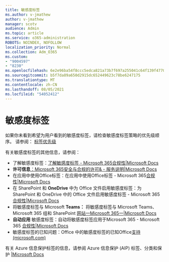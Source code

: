```yaml
---
title: 敏感度标签
ms.author: v-jmathew
author: v-jmathew
manager: scotv
audience: Admin
ms.topic: article
ms.service: o365-administration
ROBOTS: NOINDEX, NOFOLLOW
localization_priority: Normal
ms.collection: Adm_O365
ms.custom:
- "9004597"
- "8230"
ms.openlocfilehash: 6e2e96ba54f8ccc5edca821a73b7f697a255041c64f139f47702f637dd6dbb2a
ms.sourcegitcommit: b5f7da89a650d2915dc652449623c78be6247175
ms.translationtype: MT
ms.contentlocale: zh-CN
ms.lasthandoff: 08/05/2021
ms.locfileid: "54052412"
---
```

# <a name="sensitivity-labels"></a>敏感度标签

如果你未看到希望为用户看到的敏感度标签，请检查敏感度标签策略的优先级顺序。 请参阅： [标签优先级](https://docs.microsoft.com/microsoft-365/compliance/sensitivity-labels)

有关敏感度标签的其他信息，请参阅：

- 了解敏感度标签：[了解敏感度标签 - Microsoft 365合规性|Microsoft Docs](https://docs.microsoft.com/microsoft-365/compliance/sensitivity-labels)
- **许可信息**[：Microsoft 365安全与合规的许可& - 服务说明|Microsoft Docs](https://docs.microsoft.com/office365/servicedescriptions/microsoft-365-service-descriptions/microsoft-365-tenantlevel-services-licensing-guidance/microsoft-365-security-compliance-licensing-guidance#information-protection)
- 在应用中使用Office标签：在应用中使用Office标签 - Microsoft 365[合规性|Microsoft Docs](https://docs.microsoft.com/microsoft-365/compliance/sensitivity-labels-office-apps)
- 在 SharePoint 和 **OneDrive** 中为 Office 文件启用敏感度标签：为 SharePoint 和 OneDrive 中的 Office 文件启用敏感度标签 - Microsoft 365 [合规性|Microsoft Docs](https://docs.microsoft.com/microsoft-365/compliance/sensitivity-labels-sharepoint-onedrive-files)
- 将敏感度标签与 Microsoft **Teams：** 将敏感度标签与 Microsoft Teams、Microsoft 365 组和 SharePoint [网站一Microsoft 365一|Microsoft Docs](https://docs.microsoft.com/microsoft-365/compliance/sensitivity-labels-teams-groups-sites)
- **自动应用** 敏感度标签：自动将敏感度标签应用于Microsoft 365 - Microsoft 365 [合规性|Microsoft Docs](https://docs.microsoft.com/microsoft-365/compliance/apply-sensitivity-label-automatically)
- 敏感度标签的已知问题：Office 中的敏感度标签的已知Office[支持 (microsoft.com) ](https://support.microsoft.com/office/known-issues-with-sensitivity-labels-in-office-b169d687-2bbd-4e21-a440-7da1b2743edc)

有关 Azure 信息保护标签的信息，请参阅 Azure 信息保护 (AIP) 标签、分类和保护 [|Microsoft Docs](https://docs.microsoft.com/azure/information-protection/aip-classification-and-protection)
